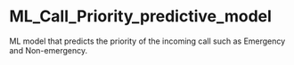 # ML_Call_Priority_predictive_model
ML model that predicts the priority of the incoming call such as Emergency and Non-emergency.
